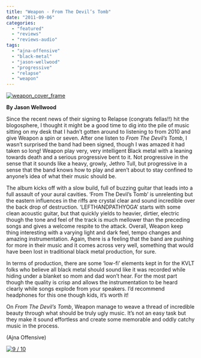 ```yaml
---
title: "Weapon - From The Devil’s Tomb"
date: "2011-09-06"
categories: 
  - "featured"
  - "reviews"
  - "reviews-audio"
tags: 
  - "ajna-offensive"
  - "black-metal"
  - "jason-wellwood"
  - "progressive"
  - "relapse"
  - "weapon"
---
```


[![](http://www.hellbound.ca/wp-content/uploads/2011/09/weapon_cover_frame.jpg "weapon_cover_frame")](http://www.hellbound.ca/wp-content/uploads/2011/09/weapon_cover_frame.jpg)

**By Jason Wellwood**

Since the recent news of their signing to Relapse (congrats fellas!!) hit the blogosphere, I thought it might be a good time to dig into the pile of music sitting on my desk that I hadn’t gotten around to listening to from 2010 and give Weapon a spin or seven. After one listen to _From The Devil’s Tomb_, I wasn’t surprised the band had been signed, though I was amazed it had taken so long! Weapon play very, very intelligent Black metal with a leaning towards death and a serious progressive bent to it. Not progressive in the sense that it sounds like a heavy, growly, Jethro Tull, but progressive in a sense that the band knows how to play and aren’t about to stay confined to anyone’s idea of what their music should be.

The album kicks off with a slow build, full of buzzing guitar that leads into a full assault of your aural cavities. ‘From The Devil’s Tomb’ is unrelenting but the eastern influences in the riffs are crystal clear and sound incredible over the back drop of destruction. ‘LEFTHANDPATHYOGA’ starts with some clean acoustic guitar, but that quickly yields to heavier, dirtier, electric though the tone and feel of the track is much mellower than the preceding songs and gives a welcome respite to the attack. Overall, Weapon keep thing interesting with a varying light and dark feel, tempo changes and amazing instrumentation. Again, there is a feeling that the band are pushing for more in their music and it comes across very well, something that would have been lost in traditional black metal production, for sure.

In terms of production, there are some ‘low-fi’ elements kept in for the KVLT folks who believe all black metal should sound like it was recorded while hiding under a blanket so mom and dad won’t hear. For the most part though the quality is crisp and allows the instrumentation to be heard clearly while songs explode from your speakers. I’d recommend headphones for this one though kids, it’s worth it!

On _From The Devil’s Tomb_, Weapon manage to weave a thread of incredible beauty through what should be truly ugly music. It’s not an easy task but they make it sound effortless and create some memorable and oddly catchy music in the process.

(Ajna Offensive)

[![](http://www.hellbound.ca/wp-content/uploads/2009/05/review9.png "9 / 10")](http://www.hellbound.ca/wp-content/uploads/2009/05/review9.png)
